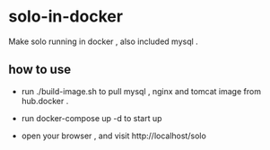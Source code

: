 # solo-in-docker
Make solo running in docker , also included mysql .

## how to use

* run ./build-image.sh to pull mysql , nginx and tomcat image from hub.docker . 

* run docker-compose up -d to start up 

* open your browser , and visit http://localhost/solo
    

    
                 
